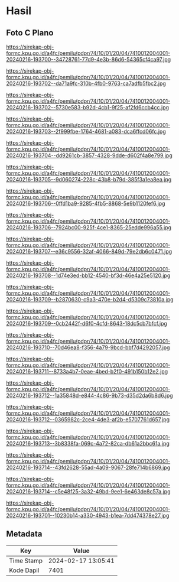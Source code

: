 # Hasil

## Foto C Plano

https://sirekap-obj-formc.kpu.go.id/a4fc/pemilu/pdpr/74/10/01/20/04/7410012004001-20240216-193700--34728761-77d9-4e3b-86d6-54365cf4ca97.jpg

https://sirekap-obj-formc.kpu.go.id/a4fc/pemilu/pdpr/74/10/01/20/04/7410012004001-20240216-193702--da71a9fc-310b-4fb0-9763-ca7adfb5fbc2.jpg

https://sirekap-obj-formc.kpu.go.id/a4fc/pemilu/pdpr/74/10/01/20/04/7410012004001-20240216-193702--5730e583-b92d-4cb1-9f25-af2fd6ccb4cc.jpg

https://sirekap-obj-formc.kpu.go.id/a4fc/pemilu/pdpr/74/10/01/20/04/7410012004001-20240216-193703--2f999fbe-1764-4681-a083-dca6ffcd06fc.jpg

https://sirekap-obj-formc.kpu.go.id/a4fc/pemilu/pdpr/74/10/01/20/04/7410012004001-20240216-193704--dd9261cb-3857-4328-9dde-d602f4a8e799.jpg

https://sirekap-obj-formc.kpu.go.id/a4fc/pemilu/pdpr/74/10/01/20/04/7410012004001-20240216-193705--9d060274-228c-43b8-b79d-385f3a1ea8ea.jpg

https://sirekap-obj-formc.kpu.go.id/a4fc/pemilu/pdpr/74/10/01/20/04/7410012004001-20240216-193706--0ffd1ba9-9285-4fb5-8868-5e9b1120fef6.jpg

https://sirekap-obj-formc.kpu.go.id/a4fc/pemilu/pdpr/74/10/01/20/04/7410012004001-20240216-193706--7924bc00-925f-4ce1-8365-25edde996a55.jpg

https://sirekap-obj-formc.kpu.go.id/a4fc/pemilu/pdpr/74/10/01/20/04/7410012004001-20240216-193707--e36c9556-32af-4066-849d-79e2db6c0471.jpg

https://sirekap-obj-formc.kpu.go.id/a4fc/pemilu/pdpr/74/10/01/20/04/7410012004001-20240216-193708--1d74e3ed-bb12-4540-bf3d-46e4a25e5120.jpg

https://sirekap-obj-formc.kpu.go.id/a4fc/pemilu/pdpr/74/10/01/20/04/7410012004001-20240216-193709--b2870630-c9a3-470e-b2d4-d5309c73810a.jpg

https://sirekap-obj-formc.kpu.go.id/a4fc/pemilu/pdpr/74/10/01/20/04/7410012004001-20240216-193709--0cb2442f-d6f0-4cfd-8643-18dc5cb7bfcf.jpg

https://sirekap-obj-formc.kpu.go.id/a4fc/pemilu/pdpr/74/10/01/20/04/7410012004001-20240216-193710--70d46ea8-f356-4a79-9bcd-bbf7d4292057.jpg

https://sirekap-obj-formc.kpu.go.id/a4fc/pemilu/pdpr/74/10/01/20/04/7410012004001-20240216-193711--8733a4b7-0eae-4bed-b2f0-491b150b12e2.jpg

https://sirekap-obj-formc.kpu.go.id/a4fc/pemilu/pdpr/74/10/01/20/04/7410012004001-20240216-193712--1a35848d-e844-4c86-9b73-d35d2da6b8d6.jpg

https://sirekap-obj-formc.kpu.go.id/a4fc/pemilu/pdpr/74/10/01/20/04/7410012004001-20240216-193712--0365982c-2ce4-4de3-af2b-e5707761d657.jpg

https://sirekap-obj-formc.kpu.go.id/a4fc/pemilu/pdpr/74/10/01/20/04/7410012004001-20240216-193713--3b8338fa-069c-4a72-82ca-db61a2bbc61a.jpg

https://sirekap-obj-formc.kpu.go.id/a4fc/pemilu/pdpr/74/10/01/20/04/7410012004001-20240216-193714--43fd2628-55ad-4a09-9067-28fe714b6869.jpg

https://sirekap-obj-formc.kpu.go.id/a4fc/pemilu/pdpr/74/10/01/20/04/7410012004001-20240216-193714--c5e48f25-3a32-49bd-9ee1-6e463de8c57a.jpg

https://sirekap-obj-formc.kpu.go.id/a4fc/pemilu/pdpr/74/10/01/20/04/7410012004001-20240216-193701--10230b14-a330-4943-b1ea-7dd474378e27.jpg


## Metadata

| Key        | Value               |
| ---------- | ------------------- |
| Time Stamp | 2024-02-17 13:05:41 |
| Kode Dapil | 7401                |



